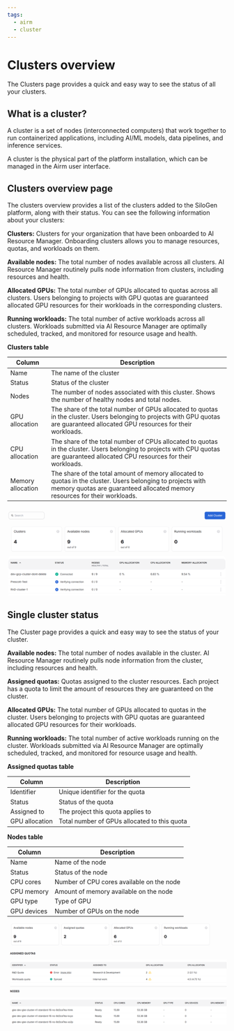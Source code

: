 ```yaml
---
tags:
  - airm
  - cluster
---
```


# Clusters overview

The Clusters page provides a quick and easy way to see the status of all your clusters.

## What is a cluster?

A cluster is a set of nodes (interconnected computers) that work together to run containerized applications, including AI/ML models, data pipelines, and inference services.

A cluster is the physical part of the platform installation, which can be managed in the Airm user interface.

## Clusters overview page

The clusters overview provides a list of the clusters added to the SiloGen platform, along with their status. You can see the following information about your clusters:

**Clusters:** Clusters for your organization that have been onboarded to AI Resource Manager. Onboarding clusters allows you to manage resources, quotas, and workloads on them.

**Available nodes:** The total number of nodes available across all clusters. AI Resource Manager routinely pulls node information from clusters, including resources and health.

**Allocated GPUs:** The total number of GPUs allocated to quotas across all clusters. Users belonging to projects with GPU quotas are guaranteed allocated GPU resources for their workloads in the corresponding clusters.

**Running workloads:** The total number of active workloads across all clusters. Workloads submitted via AI Resource Manager are optimally scheduled, tracked, and monitored for resource usage and health.

**Clusters table**

| Column            | Description                                                                                                                                                                               |
| ----------------- | ----------------------------------------------------------------------------------------------------------------------------------------------------------------------------------------- |
| Name              | The name of the cluster                                                                                                                                                                   |
| Status            | Status of the cluster                                                                                                                                                                     |
| Nodes             | The number of nodes associated with this cluster. Shows the number of healthy nodes and total nodes.                                                                                      |
| GPU allocation    | The share of the total number of GPUs allocated to quotas in the cluster. Users belonging to projects with GPU quotas are guaranteed allocated GPU resources for their workloads.         |
| CPU allocation    | The share of the total number of CPUs allocated to quotas in the cluster. Users belonging to projects with CPU quotas are guaranteed allocated CPU resources for their workloads.         |
| Memory allocation | The share of the total amount of memory allocated to quotas in the cluster. Users belonging to projects with memory quotas are guaranteed allocated memory resources for their workloads. |

![A diagram of the clusters page.](../../img/clusters/view-clusters.png)

## Single cluster status

The Cluster page provides a quick and easy way to see the status of your cluster.

**Available nodes:** The total number of nodes available in the cluster. AI Resource Manager routinely pulls node information from the cluster, including resources and health.

**Assigned quotas:** Quotas assigned to the cluster resources. Each project has a quota to limit the amount of resources they are guaranteed on the cluster.

**Allocated GPUs:** The total number of GPUs allocated to quotas in the cluster. Users belonging to projects with GPU quotas are guaranteed allocated GPU resources for their workloads.

**Running workloads:** The total number of active workloads running on the cluster. Workloads submitted via AI Resource Manager are optimally scheduled, tracked, and monitored for resource usage and health.

**Assigned quotas table**

| Column         | Description                                  |
| -------------- | -------------------------------------------- |
| Identifier     | Unique identifier for the quota              |
| Status         | Status of the quota                          |
| Assigned to    | The project this quota applies to            |
| GPU allocation | Total number of GPUs allocated to this quota |

**Nodes table**

| Column      | Description                               |
| ----------- | ----------------------------------------- |
| Name        | Name of the node                          |
| Status      | Status of the node                        |
| CPU cores   | Number of CPU cores available on the node |
| CPU memory  | Amount of memory available on the node    |
| GPU type    | Type of GPU                               |
| GPU devices | Number of GPUs on the node                |

![A diagram of the single cluster page.](../../img/clusters/view-single-cluster.png)
